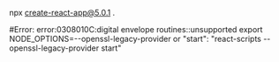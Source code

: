 npx create-react-app@5.0.1 . 

#Error: error:0308010C:digital envelope routines::unsupported
export NODE_OPTIONS=--openssl-legacy-provider
or
"start": "react-scripts --openssl-legacy-provider start"
